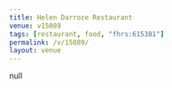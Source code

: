 ```yaml
---
title: Helen Darroze Restaurant
venue: v15089
tags: [restaurant, food, "fhrs:615381"]
permalink: /v/15089/
layout: venue
---
```

null